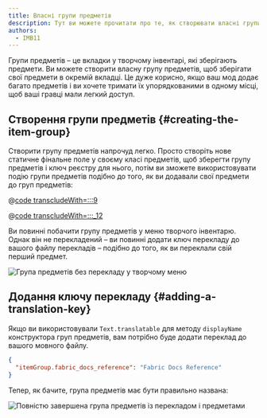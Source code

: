 ```yaml
---
title: Власні групи предметів
description: Тут ви можете прочитати про те, як створювати власні групи предметів.
authors:
  - IMB11
---
```


Групи предметів – це вкладки у творчому інвентарі, які зберігають предмети. Ви можете створити власну групу предметів, щоб зберігати свої предмети в окремій вкладці. Це дуже корисно, якщо ваш мод додає багато предметів і ви хочете тримати їх упорядкованими в одному місці, щоб ваші гравці мали легкий доступ.

## Створення групи предметів {#creating-the-item-group}

Створити групу предметів напрочуд легко. Просто створіть нове статичне фінальне поле у ​​своєму класі предметів, щоб зберегти групу предметів і ключ реєстру для нього, потім ви зможете використовувати подію групи предметів подібно до того, як ви додавали свої предмети до груп предметів:

@[code transcludeWith=:::9](@/reference/latest/src/main/java/com/example/docs/item/ModItems.java)

@[code transcludeWith=:::_12](@/reference/latest/src/main/java/com/example/docs/item/ModItems.java)

Ви повинні побачити групу предметів у меню творчого інвентарю. Однак він не перекладений – ви повинні додати ключ перекладу до вашого файлу перекладів – подібно до того, як ви переклали свій перший предмет.

![Група предметів без перекладу у творчому меню](/assets/develop/items/itemgroups_0.png)

## Додання ключу перекладу {#adding-a-translation-key}

Якщо ви використовували `Text.translatable` для методу `displayName` конструктора груп предметів, вам потрібно буде додати переклад до вашого мовного файлу.

```json
{
  "itemGroup.fabric_docs_reference": "Fabric Docs Reference"
}
```

Тепер, як бачите, група предметів має бути правильно названа:

![Повністю завершена група предметів із перекладом і предметами](/assets/develop/items/itemgroups_1.png)
